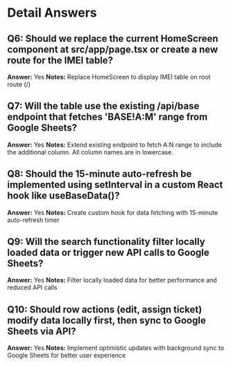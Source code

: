# Detail Answers

## Q6: Should we replace the current HomeScreen component at src/app/page.tsx or create a new route for the IMEI table?
**Answer:** Yes
**Notes:** Replace HomeScreen to display IMEI table on root route (/)

## Q7: Will the table use the existing /api/base endpoint that fetches 'BASE!A:M' range from Google Sheets?
**Answer:** Yes
**Notes:** Extend existing endpoint to fetch A:N range to include the additional column. All column names are in lowercase.

## Q8: Should the 15-minute auto-refresh be implemented using setInterval in a custom React hook like useBaseData()?
**Answer:** Yes
**Notes:** Create custom hook for data fetching with 15-minute auto-refresh timer

## Q9: Will the search functionality filter locally loaded data or trigger new API calls to Google Sheets?
**Answer:** Yes
**Notes:** Filter locally loaded data for better performance and reduced API calls

## Q10: Should row actions (edit, assign ticket) modify data locally first, then sync to Google Sheets via API?
**Answer:** Yes
**Notes:** Implement optimistic updates with background sync to Google Sheets for better user experience